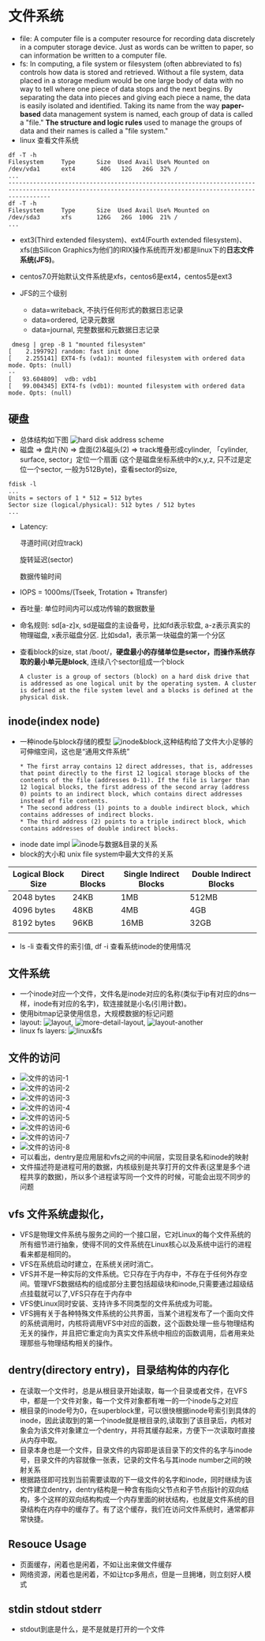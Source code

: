 # 文件系统
* file: A computer file is a computer resource for recording data discretely in a computer storage device. Just as words can be written to paper, so can information be written to a computer file. 
* fs: In computing, a file system or filesystem (often abbreviated to fs) controls how data is stored and retrieved. Without a file system, data placed in a storage medium would be one large body of data with no way to tell where one piece of data stops and the next begins. By separating the data into pieces and giving each piece a name, the data is easily isolated and identified. Taking its name from the way **paper-based** data management system is named, each group of data is called a "file." **The structure and logic rules** used to manage the groups of data and their names is called a "file system."
* linux 查看文件系统
```
df -T -h 
Filesystem     Type      Size  Used Avail Use% Mounted on
/dev/vda1      ext4       40G   12G   26G  32% /
...
--------------------------------------------------------------------------------------------------------------------------------------------------------
df -T -h
Filesystem     Type      Size  Used Avail Use% Mounted on
/dev/sda3      xfs       126G   26G  100G  21% /
...
```
* ext3(Third extended filesystem)、ext4(Fourth extended filesystem)、xfs(由Silicon Graphics为他们的IRIX操作系统而开发)都是linux下的**日志文件系统(JFS)**。
* centos7.0开始默认文件系统是xfs，centos6是ext4，centos5是ext3
* JFS的三个级别

    * data=writeback, 不执行任何形式的数据日志记录
    * data=ordered, 记录元数据
    * data=journal, 完整数据和元数据日志记录
```
 dmesg | grep -B 1 "mounted filesystem"  
[    2.199792] random: fast init done
[    2.255141] EXT4-fs (vda1): mounted filesystem with ordered data mode. Opts: (null)
--
[   93.604809]  vdb: vdb1
[   99.004345] EXT4-fs (vdb1): mounted filesystem with ordered data mode. Opts: (null)
``` 

## 硬盘
* 总体结构如下图
![hard disk address scheme](./assets/HDcolor.jpg)
* 磁盘 => 盘片(N) => 盘面(2)&磁头(2) =>  track堆叠形成cylinder, 「cylinder, surface, sector」定位一个扇面 (这个是磁盘坐标系统中的x,y,z, 只不过是定位一个sector, 一般为512Byte)，查看sector的size,
```
fdisk -l
...
Units = sectors of 1 * 512 = 512 bytes
Sector size (logical/physical): 512 bytes / 512 bytes
...
```
* Latency: 

    寻道时间(对应track)

    旋转延迟(sector)

    数据传输时间
* IOPS = 1000ms/(Tseek, Trotation + Ttransfer)
* 吞吐量: 单位时间内可以成功传输的数据数量
* 命名规则: sd[a-z]x, sd是磁盘的主设备号，比如fd表示软盘, a-z表示真实的物理磁盘, x表示磁盘分区. 比如sda1，表示第一块磁盘的第一个分区
*  查看block的size, stat /boot/，**硬盘最小的存储单位是sector，而操作系统存取的最小单元是block**, 连续八个sector组成一个block
    ```
    A cluster is a group of sectors (block) on a hard disk drive that is addressed as one logical unit by the operating system. A cluster is defined at the file system level and a blocks is defined at the physical disk. 
    ```

## inode(index node)
* 一种inode与block存储的模型 ![inode&block](./assets/ufschain.gif),这种结构给了文件大小足够的可伸缩空间，这也是“通用文件系统”
    ```
    * The first array contains 12 direct addresses, that is, addresses that point directly to the first 12 logical storage blocks of the contents of the file (addresses 0-11). If the file is larger than 12 logical blocks, the first address of the second array (address 0) points to an indirect block, which contains direct addresses instead of file contents.
    * The second address (1) points to a double indirect block, which contains addresses of indirect blocks.
    * The third address (2) points to a triple indirect block, which contains addresses of double indirect blocks.
    ```
* inode date impl ![inode与数据&目录的关系](./assets/1_LjO6yxGcthIBFCnzubwx_Q.png)
*  block的大小和 unix file system中最大文件的关系

| Logical Block Size   | Direct Blocks   | Single Indirect Blocks	 | Double Indirect Blocks |
|----------------------|-----------------|-------------------------|------------------------|
| 2048 bytes           | 24KB            | 1MB	                    | 512MB                  |
| 4096 bytes           | 48KB            | 4MB                     | 4GB                    |
| 8192 bytes           | 96KB            | 16MB                    | 32GB                   |
|                      |                 |                         |                        |
* ls -li 查看文件的索引值, df -i 查看系统inode的使用情况

## 文件系统 
* 一个inode对应一个文件，文件名是inode对应的名称(类似于ip有对应的dns一样，inode有对应的名字)，软连接就是小名(引用计数)。
* 使用bitmap记录使用信息，大规模数据的标记问题
* layout: ![layout](./assets/1_OmeHZmethY_7dJryjOgUNA.png), ![more-detail-layout](./assets/51ae149b8f00b2fba7af06e6729e2c97.png), ![layout-another](./assets/20200929204629.png)
* linux fs layers: ![linux&fs](./assets/20200929204411.png)

## 文件的访问
* ![文件的访问-1](./assets/fs-vfs.png)
* ![文件的访问-2](./assets/20200929220328.png)
* ![文件的访问-3](./assets/9.png)
* ![文件的访问-4](./assets/fd_and_file_relationship.png)
* ![文件的访问-5](./assets/vfs.png)
* ![文件的访问-6](./assets/vfsops.png)
* ![文件的访问-7](./assets/Linux-storage-stack.png)
* ![文件的访问-8](./assets/0_1319646288K9Bx.gif)
* 可以看出，dentry是应用层和vfs之间的中间层，实现目录名和inode的映射
* 文件描述符是进程可用的数据，内核级别是共享打开的文件表(这里是多个进程共享的数据)，所以多个进程读写同一个文件的时候，可能会出现不同步的问题

## vfs 文件系统虚拟化，
* VFS是物理文件系统与服务之间的一个接口层，它对Linux的每个文件系统的所有细节进行抽象，使得不同的文件系统在Linux核心以及系统中运行的进程看来都是相同的。
* VFS在系统启动时建立，在系统关闭时消亡。
* VFS并不是一种实际的文件系统。它只存在于内存中，不存在于任何外存空间。管理VFS数据结构的组成部分主要包括超级块和inode,只需要通过超级结点挂载就可以了,VFS只存在于内存中
* VFS使Linux同时安装、支持许多不同类型的文件系统成为可能。
* VFS拥有关于各种特殊文件系统的公共界面，当某个进程发布了一个面向文件的系统调用时，内核将调用VFS中对应的函数，这个函数处理一些与物理结构无关的操作，并且把它重定向为真实文件系统中相应的函数调用，后者用来处理那些与物理结构相关的操作。

## dentry(directory entry)，目录结构体的内存化
* 在读取一个文件时，总是从根目录开始读取，每一个目录或者文件，在VFS中，都是一个文件对象，每一个文件对象都有唯一的一个inode与之对应
* 根目录的inode号为0，在superblock里，可以很快根据inode号索引到具体的inode，因此读取到的第一个inode就是根目录的,读取到了该目录后，内核对象会为该文件对象建立一个dentry，并将其缓存起来，方便下一次读取时直接从内存中取。
* 目录本身也是一个文件，目录文件的内容即是该目录下的文件的名字与inode号，目录文件的内容就像一张表，记录的文件名与其inode number之间的映射关系
* 根据路径即可找到当前需要读取的下一级文件的名字和inode，同时继续为该文件建立dentry，dentry结构是一种含有指向父节点和子节点指针的双向结构，多个这样的双向结构构成一个内存里面的树状结构，也就是文件系统的目录结构在内存中的缓存了。有了这个缓存，我们在访问文件系统时，通常都非常快捷。

## Resouce Usage
* 页面缓存，闲着也是闲着，不如让出来做文件缓存
* 网络资源，闲着也是闲着，不如让tcp多用点，但是一旦拥堵，则立刻好人模式

## stdin stdout stderr
* stdout到底是什么，是不是就是打开的一个文件